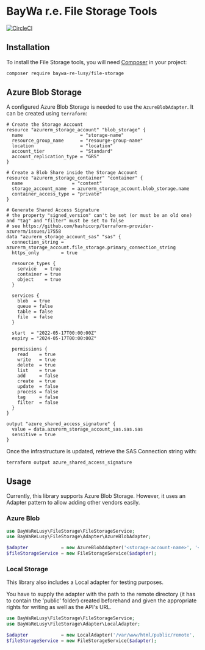 BayWa r.e. File Storage Tools
=============================

[![CircleCI](https://circleci.com/gh/baywa-re-lusy/file-storage/tree/main.svg?style=svg)](https://circleci.com/gh/baywa-re-lusy/file-storage/tree/main)

## Installation

To install the File Storage tools, you will need [Composer](http://getcomposer.org/) in your project:

```bash
composer require baywa-re-lusy/file-storage
```

## Azure Blob Storage

A configured Azure Blob Storage is needed to use the `AzureBlobAdapter`. It can be created using `terraform`:
```hcl
# Create the Storage Account
resource "azurerm_storage_account" "blob_storage" {
  name                     = "storage-name"
  resource_group_name      = "resourge-group-name"
  location                 = "location"
  account_tier             = "Standard"
  account_replication_type = "GRS"
}

# Create a Blob Share inside the Storage Account
resource "azurerm_storage_container" "container" {
  name                  = "content"
  storage_account_name  = azurerm_storage_account.blob_storage.name
  container_access_type = "private"
}

# Generate Shared Access Signature
# the property "signed_version" can't be set (or must be an old one) and "tag" and "filter" must be set to false
# see https://github.com/hashicorp/terraform-provider-azurerm/issues/17558
data "azurerm_storage_account_sas" "sas" {
  connection_string = azurerm_storage_account.file_storage.primary_connection_string
  https_only        = true

  resource_types {
    service   = true
    container = true
    object    = true
  }

  services {
    blob  = true
    queue = false
    table = false
    file  = false
  }

  start  = "2022-05-17T00:00:00Z"
  expiry = "2024-05-17T00:00:00Z"

  permissions {
    read    = true
    write   = true
    delete  = true
    list    = true
    add     = false
    create  = true
    update  = false
    process = false
    tag     = false
    filter  = false
  }
}

output "azure_shared_access_signature" {
  value = data.azurerm_storage_account_sas.sas.sas
  sensitive = true
}
```

Once the infrastructure is updated, retrieve the SAS Connection string with:
```shell
terraform output azure_shared_access_signature
```

## Usage

Currently, this library supports Azure Blob Storage. However, it uses an Adapter pattern to allow adding other
vendors easily.

### Azure Blob
```php
use BayWaReLusy\FileStorage\FileStorageService;
use BayWaReLusy\FileStorage\Adapter\AzureBlobAdapter;

$adapter            = new AzureBlobAdapter('<storage-account-name>', '<shared-access-signature>');
$fileStorageService = new FileStorageService($adapter);
```

### Local Storage

This library also includes a Local adapter for testing purposes.

You have to supply the adapter with the path to the remote directory (it has to contain the 'public' folder)
created beforehand and given the appropriate rights for writing as well as the API's URL.

```php
use BayWaReLusy\FileStorage\FileStorageService;
use BayWaReLusy\FileStorage\Adapter\LocalAdapter;

$adapter            = new LocalAdapter('/var/www/html/public/remote', 'https://my-api.api-url.com');
$fileStorageService = new FileStorageService($adapter);
```
